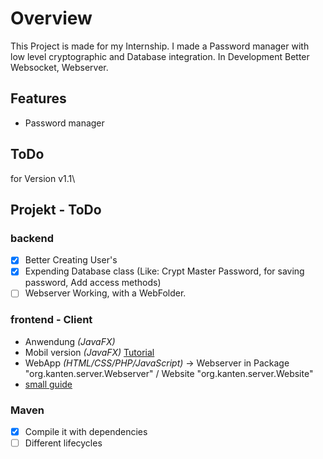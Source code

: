 # Overview
This Project is made for my Internship.
I made a Password manager with low level cryptographic and Database integration.
In Development Better Websocket, Webserver.
## Features
- Password manager
## ToDo
for Version v1.1\

## Projekt - ToDo
### backend
- [X] Better Creating User's
- [X] Expending Database class (Like: Crypt Master Password, for saving password, Add access methods)
- [ ] Webserver Working, with a WebFolder.
### frontend - Client
- Anwendung _(JavaFX)_
- Mobil version _(JavaFX)_ [Tutorial](https://foojay.io/today/creating-mobile-apps-with-javafx-part-1/)
- WebApp _(HTML/CSS/PHP/JavaScript)_ -> Webserver in Package "org.kanten.server.Webserver" / Website "org.kanten.server.Website"
- [small guide](https://stackoverflow.com/questions/147181/how-can-i-convert-my-java-program-to-an-exe-file)
### Maven
- [X] Compile it with dependencies
- [ ] Different lifecycles 
